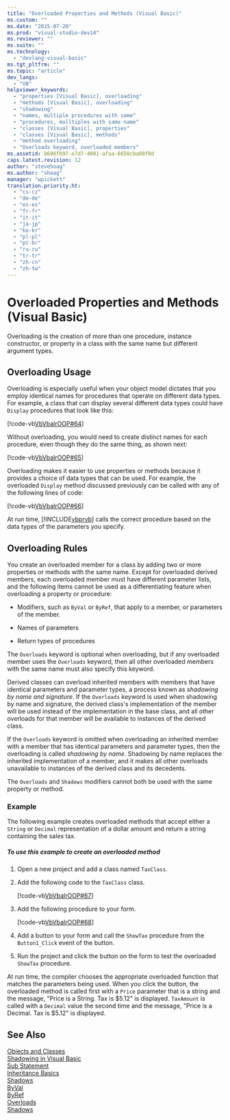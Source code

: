 ```yaml
---
title: "Overloaded Properties and Methods (Visual Basic)"
ms.custom: ""
ms.date: "2015-07-20"
ms.prod: "visual-studio-dev14"
ms.reviewer: ""
ms.suite: ""
ms.technology: 
  - "devlang-visual-basic"
ms.tgt_pltfrm: ""
ms.topic: "article"
dev_langs: 
  - "VB"
helpviewer_keywords: 
  - "properties [Visual Basic], overloading"
  - "methods [Visual Basic], overloading"
  - "shadowing"
  - "names, multiple procedures with same"
  - "procedures, mulltiples with same name"
  - "classes [Visual Basic], properties"
  - "classes [Visual Basic], methods"
  - "method overloading"
  - "Overloads keyword, overloaded members"
ms.assetid: b686fb97-e7d7-4001-afaa-6650cba08f0d
caps.latest.revision: 12
author: "stevehoag"
ms.author: "shoag"
manager: "wpickett"
translation.priority.ht: 
  - "cs-cz"
  - "de-de"
  - "es-es"
  - "fr-fr"
  - "it-it"
  - "ja-jp"
  - "ko-kr"
  - "pl-pl"
  - "pt-br"
  - "ru-ru"
  - "tr-tr"
  - "zh-cn"
  - "zh-tw"
---
```

# Overloaded Properties and Methods (Visual Basic)
Overloading is the creation of more than one procedure, instance constructor, or property in a class with the same name but different argument types.  
  
## Overloading Usage  
 Overloading is especially useful when your object model dictates that you employ identical names for procedures that operate on different data types. For example, a class that can display several different data types could have `Display` procedures that look like this:  
  
 [!code-vb[VbVbalrOOP#64](../../../../visual-basic\misc/codesnippet/VisualBasic/overloaded-properties-and-methods_1.vb)]  
  
 Without overloading, you would need to create distinct names for each procedure, even though they do the same thing, as shown next:  
  
 [!code-vb[VbVbalrOOP#65](../../../../visual-basic\misc/codesnippet/VisualBasic/overloaded-properties-and-methods_2.vb)]  
  
 Overloading makes it easier to use properties or methods because it provides a choice of data types that can be used. For example, the overloaded `Display` method discussed previously can be called with any of the following lines of code:  
  
 [!code-vb[VbVbalrOOP#66](../../../../visual-basic\misc/codesnippet/VisualBasic/overloaded-properties-and-methods_3.vb)]  
  
 At run time, [!INCLUDE[vbprvb](../../../../csharp\programming-guide\concepts\linq/includes/vbprvb_md.md)] calls the correct procedure based on the data types of the parameters you specify.  
  
## Overloading Rules  
 You create an overloaded member for a class by adding two or more properties or methods with the same name. Except for overloaded derived members, each overloaded member must have different parameter lists, and the following items cannot be used as a differentiating feature when overloading a property or procedure:  
  
-   Modifiers, such as `ByVal` or `ByRef`, that apply to a member, or parameters of the member.  
  
-   Names of parameters  
  
-   Return types of procedures  
  
 The `Overloads` keyword is optional when overloading, but if any overloaded member uses the `Overloads` keyword, then all other overloaded members with the same name must also specify this keyword.  
  
 Derived classes can overload inherited members with members that have identical parameters and parameter types, a process known as *shadowing by name and signature*. If the `Overloads` keyword is used when shadowing by name and signature, the derived class's implementation of the member will be used instead of the implementation in the base class, and all other overloads for that member will be available to instances of the derived class.  
  
 If the `Overloads` keyword is omitted when overloading an inherited member with a member that has identical parameters and parameter types, then the overloading is called *shadowing by name*. Shadowing by name replaces the inherited implementation of a member, and it makes all other overloads unavailable to instances of the derived class and its decedents.  
  
 The `Overloads` and `Shadows` modifiers cannot both be used with the same property or method.  
  
### Example  
 The following example creates overloaded methods that accept either a `String` or `Decimal` representation of a dollar amount and return a string containing the sales tax.  
  
##### To use this example to create an overloaded method  
  
1.  Open a new project and add a class named `TaxClass`.  
  
2.  Add the following code to the `TaxClass` class.  
  
     [!code-vb[VbVbalrOOP#67](../../../../visual-basic\misc/codesnippet/VisualBasic/overloaded-properties-and-methods_4.vb)]  
  
3.  Add the following procedure to your form.  
  
     [!code-vb[VbVbalrOOP#68](../../../../visual-basic\misc/codesnippet/VisualBasic/overloaded-properties-and-methods_5.vb)]  
  
4.  Add a button to your form and call the `ShowTax` procedure from the `Button1_Click` event of the button.  
  
5.  Run the project and click the button on the form to test the overloaded `ShowTax` procedure.  
  
 At run time, the compiler chooses the appropriate overloaded function that matches the parameters being used. When you click the button, the overloaded method is called first with a `Price` parameter that is a string and the message, "Price is a String. Tax is $5.12" is displayed. `TaxAmount` is called with a `Decimal` value the second time and the message, "Price is a Decimal. Tax is $5.12" is displayed.  
  
## See Also  
 [Objects and Classes](../../../../visual-basic\programming-guide\language-features\objects-and-classes/index.md)   
 [Shadowing in Visual Basic](../../../../visual-basic\programming-guide\language-features\declared-elements/shadowing.md)   
 [Sub Statement](../../../../visual-basic\language-reference\statements/sub-statement.md)   
 [Inheritance Basics](../../../../visual-basic\programming-guide\language-features\objects-and-classes/inheritance-basics.md)   
 [Shadows](../../../../visual-basic\language-reference\modifiers/shadows.md)   
 [ByVal](../../../../visual-basic\language-reference\modifiers/byval.md)   
 [ByRef](../../../../visual-basic\language-reference\modifiers/byref.md)   
 [Overloads](../../../../visual-basic\language-reference\modifiers/overloads.md)   
 [Shadows](../../../../visual-basic\language-reference\modifiers/shadows.md)